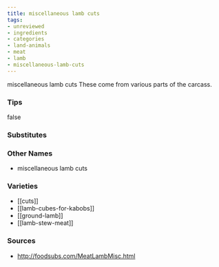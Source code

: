 ```yaml
---
title: miscellaneous lamb cuts
tags:
- unreviewed
- ingredients
- categories
- land-animals
- meat
- lamb
- miscellaneous-lamb-cuts
---
```

miscellaneous lamb cuts These come from various parts of the carcass.

### Tips
false

### Substitutes


### Other Names

* miscellaneous lamb cuts

### Varieties

* [[cuts]]
* [[lamb-cubes-for-kabobs]]
* [[ground-lamb]]
* [[lamb-stew-meat]]

### Sources
* http://foodsubs.com/MeatLambMisc.html
